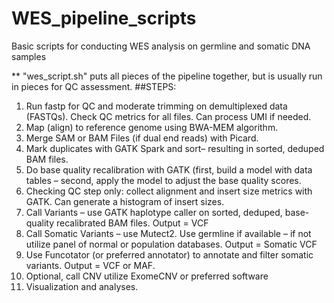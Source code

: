 # WES_pipeline_scripts
Basic scripts for conducting WES analysis on germline and somatic DNA samples

** "wes_script.sh" puts all pieces of the pipeline together, but is usually run in pieces for QC assessment.
##STEPS:
1. Run fastp for QC and moderate trimming on demultiplexed data (FASTQs). Check QC metrics for all files. Can process UMI if needed.
2. Map (align) to reference genome using BWA-MEM algorithm.
3. Merge SAM or BAM Files (if dual end reads) with Picard.
4. Mark duplicates with GATK Spark and sort– resulting in sorted, deduped BAM files.
5. Do base quality recalibration with GATK (first, build a model with data tables – second, apply the model to adjust the base quality scores.
6. Checking QC step only: collect alignment and insert size metrics with GATK. Can generate a histogram of insert sizes.
7. Call Variants – use GATK haplotype caller on sorted, deduped, base-quality recalibrated BAM files. Output = VCF
8. Call Somatic Variants – use Mutect2. Use germline if available – if not utilize panel of normal or population databases. Output = Somatic VCF
9. Use Funcotator (or preferred annotator) to annotate and filter somatic variants. Output = VCF or MAF. 
10. Optional, call CNV utilize ExomeCNV or preferred software
11. Visualization and analyses.
